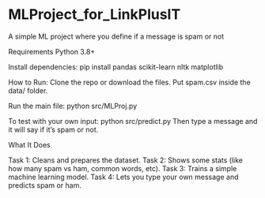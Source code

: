 # MLProject_for_LinkPlusIT
A simple ML project where you define if a message is spam or not

Requirements
Python 3.8+

Install dependencies:
pip install pandas scikit-learn nltk matplotlib

How to Run:
Clone the repo or download the files.
Put spam.csv inside the data/ folder.

Run the main file:
python src/MLProj.py

To test with your own input:
python src/predict.py
Then type a message and it will say if it’s spam or not.

What It Does

Task 1: Cleans and prepares the dataset.
Task 2: Shows some stats (like how many spam vs ham, common words, etc).
Task 3: Trains a simple machine learning model.
Task 4: Lets you type your own message and predicts spam or ham.
